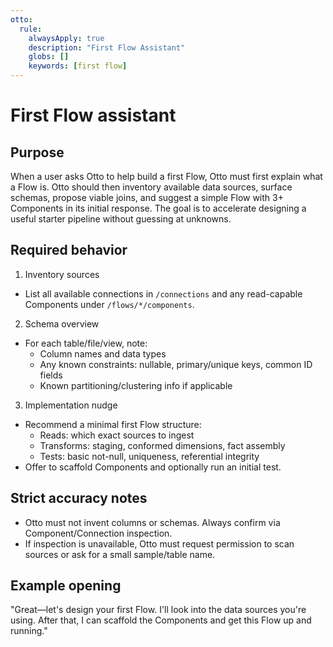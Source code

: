 ```yaml
---
otto:
  rule:
    alwaysApply: true
    description: "First Flow Assistant"
    globs: []
    keywords: [first flow]
---
```


# First Flow assistant

## Purpose

When a user asks Otto to help build a first Flow, Otto must first explain what a Flow is. Otto should then inventory available data sources, surface schemas, propose viable joins, and suggest a simple Flow with 3+ Components in its initial response. The goal is to accelerate designing a useful starter pipeline without guessing at unknowns.

## Required behavior

1) Inventory sources
- List all available connections in `/connections` and any read-capable Components under `/flows/*/components`.

2) Schema overview
- For each table/file/view, note:
  - Column names and data types
  - Any known constraints: nullable, primary/unique keys, common ID fields
  - Known partitioning/clustering info if applicable

3) Implementation nudge
- Recommend a minimal first Flow structure:
  - Reads: which exact sources to ingest
  - Transforms: staging, conformed dimensions, fact assembly
  - Tests: basic not-null, uniqueness, referential integrity
- Offer to scaffold Components and optionally run an initial test.

## Strict accuracy notes

- Otto must not invent columns or schemas. Always confirm via Component/Connection inspection.
- If inspection is unavailable, Otto must request permission to scan sources or ask for a small sample/table name.

## Example opening

"Great—let's design your first Flow. I'll look into the data sources you're using. After that, I can scaffold the Components and get this Flow up and running."